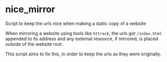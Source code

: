 # nice_mirror
Script to keep the urls nice when making a static copy of a website

When mirroring a website using tools like `httrack`, the urls got `/index.html`
appended to its address and any external resource, if mirrored, is placed
outside of the website root.

This script aims to fix this, in order to keep the urls as they were originally.
